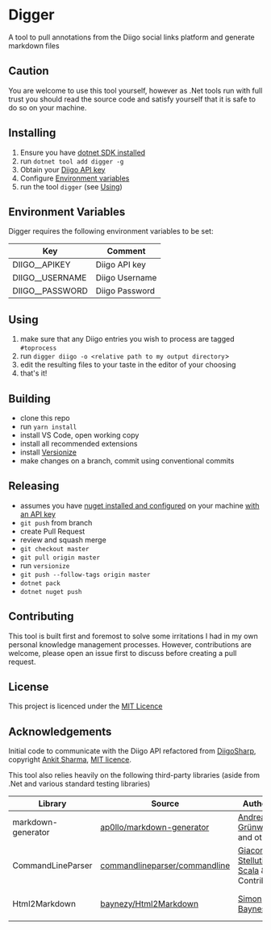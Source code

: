# Digger

A tool to pull annotations from the Diigo social links platform and generate markdown files

## Caution

You are welcome to use this tool yourself, however as .Net tools run with full trust you should read the source code and satisfy yourself that it is safe to do so on your machine.

## Installing

1. Ensure you have [dotnet SDK installed](https://dotnet.microsoft.com/en-us/download/dotnet)
2. run `dotnet tool add digger -g`
3. Obtain your [Diigo API key](https://www.diigo.com/api_keys/new/)
4. Configure [Environment variables](#environment-variables)
5. run the tool `digger` (see [Using](#using))

## Environment Variables

Digger requires the following environment variables to be set:

|Key|Comment
|----|----|
|DIIGO__APIKEY|Diigo API key|
|DIIGO__USERNAME|Diigo Username|
|DIIGO__PASSWORD|Diigo Password|

## Using

1. make sure that any Diigo entries you wish to process are tagged `#toprocess`
2. run `digger diigo -o <relative path to my output directory`>
3. edit the resulting files to your taste in the editor of your choosing
4. that's it!



## Building

- clone this repo
- run `yarn install`
- install VS Code, open working copy
- install all recommended extensions
- install [Versionize](https://github.com/versionize/versionize)
- make changes on a branch, commit using conventional commits

## Releasing

- assumes you have [nuget installed and configured](https://docs.microsoft.com/en-us/nuget/install-nuget-client-tools) on your machine [with an API key](https://docs.microsoft.com/en-us/nuget/reference/cli-reference/cli-ref-setapikey)
- `git push` from branch
- create Pull Request
- review and squash merge
- `git checkout master`
- `git pull origin master`
- run `versionize`
- `git push --follow-tags origin master`
- `dotnet pack`
- `dotnet nuget push`

## Contributing

This tool is built first and foremost to solve some irritations I had in my own personal knowledge management processes. However, contributions are welcome, please open an issue first to discuss before creating a pull request.

## License

This project is licenced under the [MIT Licence](./LICENSE)

## Acknowledgements

Initial code to communicate with the Diigo API refactored from [DiigoSharp](https://github.com/aforank/DiigoSharp), copyright [Ankit Sharma](https://github.com/aforank), [MIT licence](https://opensource.org/licenses/MIT).

This tool also relies heavily on the following third-party libraries (aside from .Net and various standard testing libraries)

|Library|Source|Author(s)|Licence|
|----|----|----|----|
|markdown-generator|[ap0llo/markdown-generator](https://github.com/ap0llo/markdown-generator)|[Andreas Grünwald](https://github.com/ap0llo) and others|[MIT](https://opensource.org/licenses/MIT)|
|CommandLineParser|[commandlineparser/commandline](https://github.com/commandlineparser/commandline)|[Giacomo Stelluti Scala](https://github.com/gsscoder) & Contributors|[MIT](https://opensource.org/licenses/MIT)|
|Html2Markdown|[baynezy/Html2Markdown](https://github.com/baynezy/Html2Markdown)|[Simon Baynes](https://github.com/baynezy)|[Apache Licence 2.0](https://opensource.org/licenses/Apache-2.0)|


